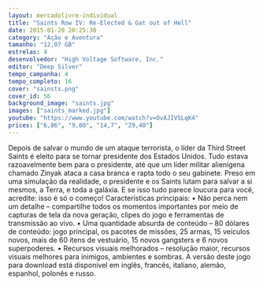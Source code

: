 ```yaml
---
layout: mercadolivre-individual
title: "Saints Row IV: Re-Elected & Gat out of Hell"
date: 2015-01-20 20:25:30
category: "Ação e Aventura"
tamanho: "12,07 GB"
estrelas: 4
desenvolvedor: "High Voltage Software, Inc."
editor: "Deep Silver"
tempo_campanha: 4
tempo_completo: 16
cover: "sainsts.png"
cover_id: 56
background_image: "saints.jpg"
images: ["saints_marked.jpg"]
youtube: "https://www.youtube.com/watch?v=OvAJIVSLqK4"
prices: ["6,86", "9,80", "14,7", "29,40"]
---
```


Depois de salvar o mundo de um ataque terrorista, o líder da Third Street Saints é eleito para se tornar presidente dos Estados Unidos. Tudo estava razoavelmente bem para o presidente, até que um líder militar alienígena chamado Zinyak ataca a casa branca e rapta todo o seu gabinete. Preso em uma simulação da realidade, o presidente e os Saints lutam para salvar a si mesmos, a Terra, e toda a galáxia. E se isso tudo parece loucura para você, acredite: isso é só o começo! Características principais: • Não perca nem um detalhe – compartilhe todos os momentos importantes por meio de capturas de tela da nova geração, clipes do jogo e ferramentas de transmissão ao vivo. • Uma quantidade absurda de conteúdo – 80 dólares de conteúdo: jogo principal, os pacotes de missões, 25 armas, 15 veículos novos, mais de 60 itens de vestuário, 15 novos gangsters e 6 novos superpoderes. • Recursos visuais melhorados – resolução maior, recursos visuais melhores para inimigos, ambientes e sombras. A versão deste jogo para download está disponível em inglês, francês, italiano, alemão, espanhol, polonês e russo.
